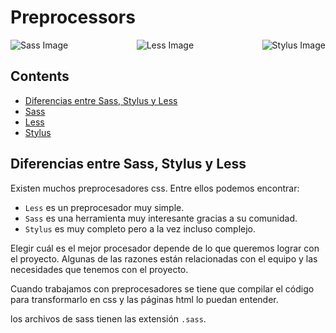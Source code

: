# Preprocessors

<div style="width: 100%; display: flex; justify-content: space-between; align-items: center; flex-wrap: wrap;">
    <img src="https://sass-lang.com/assets/img/logos/logo-b6e1ef6e.svg" alt="Sass Image" style="max-width: 200px;">
    <img src="https://upload.wikimedia.org/wikipedia/commons/8/81/LESS_Logo.svg" alt="Less Image" style="max-width: 200px;">
    <img src="https://abalozz.es/content/images/2014/Dec/stylus.png" alt="Stylus Image" style="max-width: 200px;">
</div>

## Contents
- [Diferencias entre Sass, Stylus y Less](#diferencias-entre-sass-stylus-y-less)
- [Sass](sass/)
- [Less](less/)
- [Stylus](stylus/)

## Diferencias entre Sass, Stylus y Less

Existen muchos preprocesadores css. Entre ellos podemos encontrar:

* `Less` es un preprocesador muy simple.
* `Sass` es una herramienta muy interesante gracias a su comunidad.
* `Stylus` es muy completo pero a la vez incluso complejo.

Elegir cuál es el mejor procesador depende de lo que queremos lograr con el proyecto. Algunas de las razones están relacionadas con el equipo y las necesidades que tenemos con el proyecto.

Cuando trabajamos con preprocesadores se tiene que compilar el código para transformarlo en css y las páginas html lo puedan entender.

los archivos de sass tienen las extensión `.sass`.
